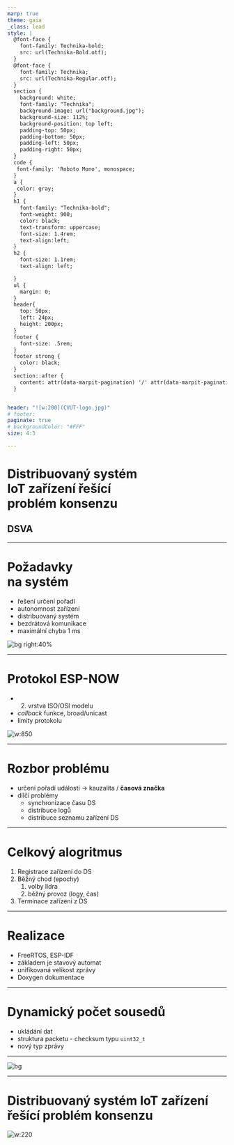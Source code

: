 ```yaml
---
marp: true
theme: gaia
_class: lead
style: |
  @font-face {
    font-family: Technika-bold;
    src: url(Technika-Bold.otf);
  }
  @font-face {
    font-family: Technika;
    src: url(Technika-Regular.otf);
  }
  section {
    background: white;
    font-family: "Technika";
    background-image: url("background.jpg");
    background-size: 112%;
    background-position: top left;
    padding-top: 50px;
    padding-bottom: 50px;
    padding-left: 50px;
    padding-right: 50px;
  }
  code {
   font-family: 'Roboto Mono', monospace;
  }
  a {
   color: gray;
  }
  h1 {
    font-family: "Technika-bold";
    font-weight: 900;
    color: black;
    text-transform: uppercase;
    font-size: 1.4rem;
    text-align:left;
  }
  h2 {
    font-size: 1.1rem;
    text-align: left;

  }
  ul {
    margin: 0;
  }
  header{
    top: 50px;
    left: 24px;
    height: 200px;
  }
  footer {
    font-size: .5rem;
  }
  footer strong {
    color: black;
  }
  section::after {
    content: attr(data-marpit-pagination) '/' attr(data-marpit-pagination-total);
  }


header: "![w:200](CVUT-logo.jpg)"
# footer: 
paginate: true
# backgroundColor: "#FFF"
size: 4:3

---
```


# Distribuovaný systém<br>IoT zařízení řešící<br>problém konsenzu
## DSVA

---
<!--
backgroundColor: "#FFF"
header: ""
 -->

# Požadavky<br>na systém

- řešení určení pořadí
- autonomnost zařízení
- distribuovaný systém
- bezdrátová komunikace
- maximální chyba 1 ms

![bg right:40%](push.png)

<!-- footer: "**POŽADAVKY** | SÍŤOVÁ INFRA | ALGORITMUS | REALIZCE" -->

---

# Protokol ESP-NOW

- 2. vrstva ISO/OSI modelu
- *callback* funkce, broad/unicast 
- limity protokolu

![w:850](callbacks.png)

<!-- footer: "POŽADAVKY | **SÍŤOVÁ INFRA** | ALGORITMUS | REALIZCE" -->

---

<!-- footer: "POŽADAVKY | SÍŤOVÁ INFRA | **ALGORITMUS** | REALIZCE" -->

<!-- # Algoritmus

- požadavky
  - koncenzus - shoda na uspořádání
- distribuovaný systém (DS)
- kauzalita a čas, konsenzus

--- -->

# Rozbor problému

- určení pořadí událostí
  → kauzalita / **časová značka**
- dílčí problémy
  - synchronizace času DS
  - distribuce logů
  - distribuce seznamu zařízení DS

---

# Celkový alogritmus

1. Registrace zařízení do DS
2. Běžný chod (epochy)
   1. volby lídra
   2. běžný provoz (logy, čas)
3. Terminace zařízení z DS

---

<!-- footer: "POŽADAVKY | SÍŤOVÁ INFRA | ALGORITMUS | **REALIZCE**" -->

# Realizace

- FreeRTOS, ESP-IDF
- základem je stavový automat
- unifikovaná velikost zprávy
- Doxygen dokumentace
  

---


<!-- footer: "POŽADAVKY | SÍŤOVÁ INFRA | ALGORITMUS | **REALIZCE**" -->

# Dynamický počet sousedů

- ukládání dat
- struktura packetu - checksum typu `uint32_t`
- nový typ zprávy 

---

<!-- footer: "" -->

<!-- # Testované scénáře
- běžný chod
- kauzalita 2 blízkých událostí<br/>*(do 1 ms)*
- odpojení zařízení a opětovné zapojení do sítě -->


![bg](measure-set.jpg)

---





<!-- footer: "Petr Kučera | kucerp28@fel.cvut.cz | [github.com/petrkucerak/rafting-button](https://github.com/petrkucerak/rafting-button)"
backgroundColor: ""
-->

# Distribuovaný systém IoT zařízení řešící problém konsenzu
![w:220](qr.png)